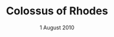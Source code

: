 ---
title: Colossus of Rhodes
creator: Unknown author
licence: Public Domain Mark 1.0
image-url: https://upload.wikimedia.org/wikipedia/commons/6/6f/Colossus_of_Rhodes2.jpg
date: 1 August 2010
layout: exhibit
tags: air, boat, torch
---